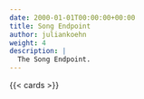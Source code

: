 ```yaml
---
date: 2000-01-01T00:00:00+00:00
title: Song Endpoint
author: juliankoehn
weight: 4
description: |
  The Song Endpoint.
---
```


{{< cards >}}